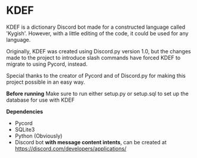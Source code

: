 # KDEF
KDEF is a dictionary Discord bot made for a constructed language called 'Kygish'. However, with a little editing of the code, it could be used for any language.

Originally, KDEF was created using Discord.py version 1.0, but the changes made to the project to introduce slash commands have forced KDEF to migrate to using Pycord, instead.

Special thanks to the creator of Pycord and of Discord.py for making this project possible in an easy way.

**Before running**
Make sure to run either setup.py or setup.sql to set up the database for use with KDEF

**Dependencies**
  - Pycord
  - SQLite3
  - Python (Obviously)
  - Discord bot **with message content intents**, can be created at https://discord.com/developers/applications/
